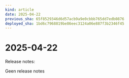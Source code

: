 ```yaml
---
kind: article
date: 2025-04-22
previous_sha: 65f8529346d6d57acb9a9e0cbbb765dd7edb0876
deployed_sha: 1bd6c7968819be86eec3124a06e887f3b2346f45
---
```


# 2025-04-22

Release notes:

Geen release notes
